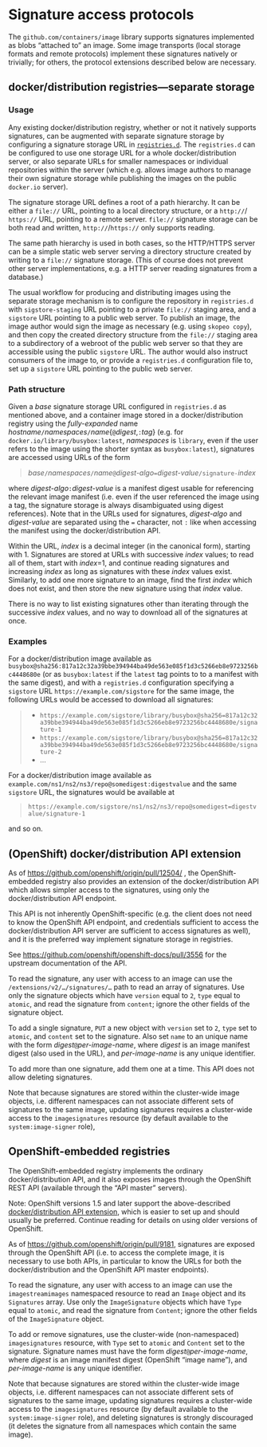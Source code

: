 # Signature access protocols

The `github.com/containers/image` library supports signatures implemented as blobs “attached to” an image.
Some image transports (local storage formats and remote protocols) implement these signatures natively
or trivially; for others, the protocol extensions described below are necessary.

## docker/distribution registries—separate storage

### Usage

Any existing docker/distribution registry, whether or not it natively supports signatures,
can be augmented with separate signature storage by configuring a signature storage URL in [`registries.d`](containers-registries.d.md).
The `registries.d` can be configured to use one storage URL for a whole docker/distribution server,
or also separate URLs for smaller namespaces or individual repositories within the server
(which e.g. allows image authors to manage their own signature storage while publishing
the images on the public `docker.io` server).

The signature storage URL defines a root of a path hierarchy.
It can be either a `file://` URL, pointing to a local directory structure,
or a `http://`/ `https://` URL, pointing to a remote server.
`file://` signature storage can be both read and written, `http://`/`https://` only supports reading.

The same path hierarchy is used in both cases, so the HTTP/HTTPS server can be
a simple static web server serving a directory structure created by writing to a `file://` signature storage.
(This of course does not prevent other server implementations,
e.g. a HTTP server reading signatures from a database.)

The usual workflow for producing and distributing images using the separate storage mechanism
is to configure the repository in `registries.d` with `sigstore-staging` URL pointing to a private
`file://` staging area, and a `sigstore` URL pointing to a public web server.
To publish an image, the image author would sign the image as necessary (e.g. using `skopeo copy`),
and then copy the created directory structure from the `file://` staging area
to a subdirectory of a webroot of the public web server so that they are accessible using the public `sigstore` URL.
The author would also instruct consumers of the image to, or provide a `registries.d` configuration file to,
set up a `sigstore` URL pointing to the public web server.

### Path structure

Given a _base_ signature storage URL configured in `registries.d` as mentioned above,
and a container image stored in a docker/distribution registry using the _fully-expanded_ name
_hostname_`/`_namespaces_`/`_name_{`@`_digest_,`:`_tag_} (e.g. for `docker.io/library/busybox:latest`,
_namespaces_ is `library`, even if the user refers to the image using the shorter syntax as `busybox:latest`),
signatures are accessed using URLs of the form
> _base_`/`_namespaces_`/`_name_`@`_digest-algo_`=`_digest-value_`/signature-`_index_

where _digest-algo_`:`_digest-value_ is a manifest digest usable for referencing the relevant image manifest
(i.e. even if the user referenced the image using a tag,
the signature storage is always disambiguated using digest references).
Note that in the URLs used for signatures,
_digest-algo_ and _digest-value_ are separated using the `=` character,
not `:` like when accessing the manifest using the docker/distribution API.

Within the URL, _index_ is a decimal integer (in the canonical form), starting with 1.
Signatures are stored at URLs with successive _index_ values; to read all of them, start with _index_=1,
and continue reading signatures and increasing _index_ as long as signatures with these _index_ values exist.
Similarly, to add one more signature to an image, find the first _index_ which does not exist, and
then store the new signature using that _index_ value.

There is no way to list existing signatures other than iterating through the successive _index_ values,
and no way to download all of the signatures at once.

### Examples

For a docker/distribution image available as `busybox@sha256:817a12c32a39bbe394944ba49de563e085f1d3c5266eb8e9723256bc4448680e`
(or as `busybox:latest` if the `latest` tag points to to a manifest with the same digest),
and with a `registries.d` configuration specifying a `sigstore` URL `https://example.com/sigstore` for the same image,
the following URLs would be accessed to download all signatures:
> - `https://example.com/sigstore/library/busybox@sha256=817a12c32a39bbe394944ba49de563e085f1d3c5266eb8e9723256bc4448680e/signature-1`
> - `https://example.com/sigstore/library/busybox@sha256=817a12c32a39bbe394944ba49de563e085f1d3c5266eb8e9723256bc4448680e/signature-2`
> - …

For a docker/distribution image available as `example.com/ns1/ns2/ns3/repo@somedigest:digestvalue` and the same
`sigstore` URL, the signatures would be available at
> `https://example.com/sigstore/ns1/ns2/ns3/repo@somedigest=digestvalue/signature-1`

and so on.

## (OpenShift) docker/distribution API extension

As of https://github.com/openshift/origin/pull/12504/ , the OpenShift-embedded registry also provides
an extension of the docker/distribution API which allows simpler access to the signatures,
using only the docker/distribution API endpoint.

This API is not inherently OpenShift-specific (e.g. the client does not need to know the OpenShift API endpoint,
and credentials sufficient to access the docker/distribution API server are sufficient to access signatures as well),
and it is the preferred way implement signature storage in registries.

See https://github.com/openshift/openshift-docs/pull/3556 for the upstream documentation of the API.

To read the signature, any user with access to an image can use the `/extensions/v2/…/signatures/…`
path to read an array of signatures.  Use only the signature objects
which have `version` equal to `2`, `type` equal to `atomic`, and read the signature from `content`;
ignore the other fields of the signature object.

To add a single signature, `PUT` a new object with `version` set to `2`, `type` set to `atomic`,
and `content` set to the signature.  Also set `name` to an unique name with the form
_digest_`@`_per-image-name_, where _digest_ is an image manifest digest (also used in the URL),
and _per-image-name_ is any unique identifier.

To add more than one signature, add them one at a time.  This API does not allow deleting signatures.

Note that because signatures are stored within the cluster-wide image objects,
i.e. different namespaces can not associate different sets of signatures to the same image,
updating signatures requires a cluster-wide access to the `imagesignatures` resource
(by default available to the `system:image-signer` role),

## OpenShift-embedded registries

The OpenShift-embedded registry implements the ordinary docker/distribution API,
and it also exposes images through the OpenShift REST API (available through the “API master” servers).

Note: OpenShift versions 1.5 and later support the above-described [docker/distribution API extension](#openshift-dockerdistribution-api-extension),
which is easier to set up and should usually be preferred.
Continue reading for details on using older versions of OpenShift.

As of https://github.com/openshift/origin/pull/9181,
signatures are exposed through the OpenShift API
(i.e. to access the complete image, it is necessary to use both APIs,
in particular to know the URLs for both the docker/distribution and the OpenShift API master endpoints).

To read the signature, any user with access to an image can use the `imagestreamimages` namespaced
resource to read an `Image` object and its `Signatures` array.  Use only the `ImageSignature` objects
which have `Type` equal to `atomic`, and read the signature from `Content`; ignore the other fields of
the `ImageSignature` object.

To add or remove signatures, use the cluster-wide (non-namespaced) `imagesignatures` resource,
with `Type` set to `atomic` and `Content` set to the signature.  Signature names must have the form
_digest_`@`_per-image-name_, where _digest_ is an image manifest digest (OpenShift “image name”),
and _per-image-name_ is any unique identifier.

Note that because signatures are stored within the cluster-wide image objects,
i.e. different namespaces can not associate different sets of signatures to the same image,
updating signatures requires a cluster-wide access to the `imagesignatures` resource
(by default available to the `system:image-signer` role),
and deleting signatures is strongly discouraged
(it deletes the signature from all namespaces which contain the same image).
